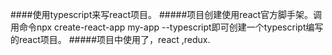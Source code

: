 ####使用typescript来写react项目。
#####项目创建使用react官方脚手架。调用命令npx create-react-app my-app --typescript即可创建一个typescript编写的react项目。
#####项目中使用了，react ,redux.


